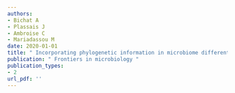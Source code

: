 ```yaml
---
authors: 
- Bichat A 
- Plassais J 
- Ambroise C 
- Mariadassou M 
date: 2020-01-01
title: " Incorporating phylogenetic information in microbiome differential abundance studies has no effect on detection power and FDR control "
publication: " Frontiers in microbiology "
publication_types:
- 2
url_pdf: ''
---
```

